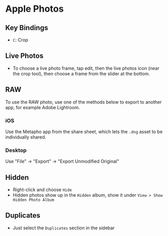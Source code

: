 # Apple Photos

## Key Bindings

- `C`: Crop

## Live Photos

- To choose a live photo frame, tap edit, then the live photos icon (near the crop tool), then choose a frame from the slider at the bottom.

## RAW

To use the RAW photo, use one of the methods below to export to another app, for example Adobe Lightroom.

### iOS

Use the Metapho app from the share sheet, which lets the `.dng` asset to be individually shared.

### Desktop

Use "File" -> "Export" -> "Export Unmodified Original"

## Hidden

- Right-click and choose `Hide`
- Hidden photos show up in the `Hidden` album, show it under `View > Show Hidden Photo Album`

## Duplicates

- Just select the `Duplicates` section in the sidebar
